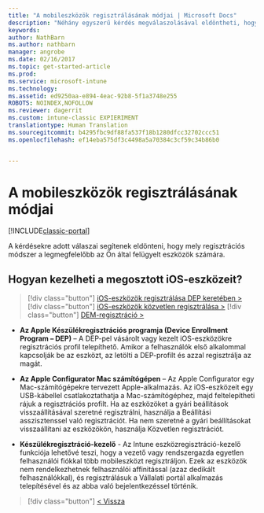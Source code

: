 ```yaml
---
title: "A mobileszközök regisztrálásának módjai | Microsoft Docs"
description: "Néhány egyszerű kérdés megválaszolásával eldöntheti, hogyan végzi el a mobileszközök beléptetését az Intune-ban"
keywords: 
author: NathBarn
ms.author: nathbarn
manager: angrobe
ms.date: 02/16/2017
ms.topic: get-started-article
ms.prod: 
ms.service: microsoft-intune
ms.technology: 
ms.assetid: ed9250aa-e894-4eac-92b8-5f1a3748e255
ROBOTS: NOINDEX,NOFOLLOW
ms.reviewer: dagerrit
ms.custom: intune-classic EXPIERIMENT
translationtype: Human Translation
ms.sourcegitcommit: b4295fbc9df88fa537f18b1280dfcc32702ccc51
ms.openlocfilehash: ef14eba575df3c4498a5a70384c3cf59c34b86b0


---
```

# <a name="choose-how-to-enroll-mobile-devices"></a>A mobileszközök regisztrálásának módjai

[!INCLUDE[classic-portal](../includes/classic-portal.md)]

A kérdésekre adott válaszai segítenek eldönteni, hogy mely regisztrációs módszer a legmegfelelőbb az Ön által felügyelt eszközök számára.


## <a name="how-will-you-manage-shared-ios-devices"></a>**Hogyan kezelheti a megosztott iOS-eszközeit?**

> [!div class="button"]
[iOS-eszközök regisztrálása DEP keretében >](/intune/deploy-use/ios-device-enrollment-program-in-microsoft-intune)
> [!div class="button"]
[iOS-eszközök közvetlen regisztrálása >](/intune/deploy-use/ios-direct-enrollment-in-microsoft-intune)
> [!div class="button"]
[DEM-regisztráció >](/intune/deploy-use/enroll-corporate-owned-devices-with-the-device-enrollment-manager-in-microsoft-intune)

  - **Az Apple Készülékregisztrációs programja (Device Enrollment Program – DEP)** – A DEP-pel vásárolt vagy kezelt iOS-eszközökre regisztrációs profil telepíthető. Amikor a felhasználók első alkalommal kapcsolják be az eszközt, az letölti a DEP-profilt és azzal regisztrálja az magát.

  - **Az Apple Configurator Mac számítógépen** – Az Apple Configurator egy Mac-számítógépekre tervezett Apple-alkalmazás. Az iOS-eszközeit egy USB-kábellel csatlakoztathatja a Mac-számítógéphez, majd feltelepítheti rájuk a regisztrációs profilt. Ha az eszközöket a gyári beállítások visszaállításával szeretné regisztrálni, használja a Beállítási asszisztenssel való regisztrációt. Ha nem szeretné a gyári beállításokat visszaállítani az eszközökön, használja Közvetlen regisztrációt.

  - **Készülékregisztráció-kezelő** - Az Intune eszközregisztráció-kezelő funkciója lehetővé teszi, hogy a vezető vagy rendszergazda egyetlen felhasználói fiókkal több mobileszközt regisztráljon. Ezek az eszközök nem rendelkezhetnek felhasználói affinitással (azaz dedikált felhasználókkal), és regisztrálásuk a Vállalati portál alkalmazás telepítésével és az abba való bejelentkezéssel történik.

  > [!div class="button"]
  [< Vissza](choose-how-to-enroll-devices3.md)



<!--HONumber=Feb17_HO3-->


